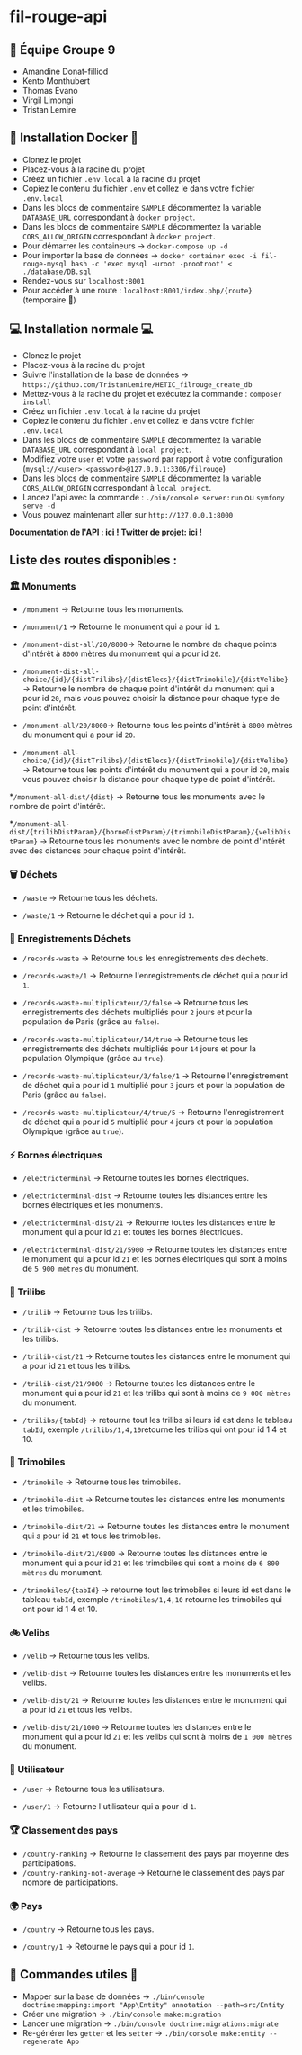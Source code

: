 # fil-rouge-api

## 💪 Équipe Groupe 9

- Amandine Donat-filliod
- Kento Monthubert
- Thomas Evano
- Virgil Limongi
- Tristan Lemire

## 🐳 Installation Docker 🐳

- Clonez le projet
- Placez-vous à la racine du projet
- Créez un fichier `.env.local` à la racine du projet
- Copiez le contenu du fichier `.env` et collez le dans votre fichier `.env.local`
- Dans les blocs de commentaire `SAMPLE` décommentez la variable `DATABASE_URL` correspondant à `docker project`.
- Dans les blocs de commentaire `SAMPLE` décommentez la variable `CORS_ALLOW_ORIGIN` correspondant à `docker project`.
- Pour démarrer les containeurs -> `docker-compose up -d`
- Pour importer la base de données -> `docker container exec -i fil-rouge-mysql bash -c 'exec mysql -uroot -prootroot' < ./database/DB.sql`
- Rendez-vous sur `localhost:8001`
- Pour accéder à une route : `localhost:8001/index.php/{route}` (temporaire 🥵)

## 💻 Installation normale 💻

- Clonez le projet
- Placez-vous à la racine du projet
- Suivre l'installation de la base de données -> `https://github.com/TristanLemire/HETIC_filrouge_create_db`
- Mettez-vous à la racine du projet et exécutez la commande : `composer install`
- Créez un fichier `.env.local` à la racine du projet
- Copiez le contenu du fichier `.env` et collez le dans votre fichier `.env.local`
- Dans les blocs de commentaire `SAMPLE` décommentez la variable `DATABASE_URL` correspondant à `local project`.
- Modifiez votre `user` et votre `password` par rapport à votre configuration (`mysql://<user>:<password>@127.0.0.1:3306/filrouge`)
- Dans les blocs de commentaire `SAMPLE` décommentez la variable `CORS_ALLOW_ORIGIN` correspondant à `local project`.
- Lancez l'api avec la commande : `./bin/console server:run` ou `symfony serve -d`
- Vous pouvez maintenant aller sur `http://127.0.0.1:8000`

**Documentation de l'API : [ici !](https://greenparis.docs.apiary.io)**
**Twitter de projet: [ici !](https://twitter.com/MarvelousBot)**

## Liste des routes disponibles :

### 🏛️ Monuments

- `/monument` -> Retourne tous les monuments.

- `/monument/1` -> Retourne le monument qui a pour id `1`.

- `/monument-dist-all/20/8000`-> Retourne le nombre de chaque points d'intérêt à `8000` mètres du monument qui a pour id `20`.

- `/monument-dist-all-choice/{id}/{distTrilibs}/{distElecs}/{distTrimobile}/{distVelibe}` -> Retourne le nombre de chaque point d'intérêt du monument qui a pour id `20`, mais vous pouvez choisir la distance pour chaque type de point d'intérêt.

- `/monument-all/20/8000`-> Retourne tous les points d'intérêt à `8000` mètres du monument qui a pour id `20`.

- `/monument-all-choice/{id}/{distTrilibs}/{distElecs}/{distTrimobile}/{distVelibe}` -> Retourne tous les points d'intérêt du monument qui a pour id `20`, mais vous pouvez choisir la distance pour chaque type de point d'intérêt.

\*`/monument-all-dist/{dist}` -> Retourne tous les monuments avec le nombre de point d'intérêt.

\*`/monument-all-dist/{trilibDistParam}/{borneDistParam}/{trimobileDistParam}/{velibDistParam}` -> Retourne tous les monuments avec le nombre de point d'intérêt avec des distances pour chaque point d'intérêt.

### 🗑️ Déchets

- `/waste` -> Retourne tous les déchets.

- `/waste/1` -> Retourne le déchet qui a pour id `1`.

### 🚯 Enregistrements Déchets

- `/records-waste` -> Retourne tous les enregistrements des déchets.

- `/records-waste/1` -> Retourne l'enregistrements de déchet qui a pour id `1`.

- `/records-waste-multiplicateur/2/false` -> Retourne tous les enregistrements des déchets multipliés pour `2` jours et pour la population de Paris (grâce au `false`).

- `/records-waste-multiplicateur/14/true` -> Retourne tous les enregistrements des déchets multipliés pour `14` jours et pour la population Olympique (grâce au `true`).

- `/records-waste-multiplicateur/3/false/1` -> Retourne l'enregistrement de déchet qui a pour id `1` multiplié pour `3` jours et pour la population de Paris (grâce au `false`).

- `/records-waste-multiplicateur/4/true/5` -> Retourne l'enregistrement de déchet qui a pour id `5` multiplié pour `4` jours et pour la population Olympique (grâce au `true`).

### ⚡ Bornes électriques

- `/electricterminal` -> Retourne toutes les bornes électriques.

- `/electricterminal-dist` -> Retourne toutes les distances entre les bornes électriques et les monuments.

- `/electricterminal-dist/21` -> Retourne toutes les distances entre le monument qui a pour id `21` et toutes les bornes électriques.

- `/electricterminal-dist/21/5900` -> Retourne toutes les distances entre le monument qui a pour id `21` et les bornes électriques qui sont à moins de `5 900 mètres` du monument.

### 🚮 Trilibs

- `/trilib` -> Retourne tous les trilibs.

- `/trilib-dist` -> Retourne toutes les distances entre les monuments et les trilibs.

- `/trilib-dist/21` -> Retourne toutes les distances entre le monument qui a pour id `21` et tous les trilibs.

- `/trilib-dist/21/9000` -> Retourne toutes les distances entre le monument qui a pour id `21` et les trilibs qui sont à moins de `9 000 mètres` du monument.

- `/trilibs/{tabId}` -> retourne tout les trilibs si leurs id est dans le tableau `tabId`, exemple `/trilibs/1,4,10`retourne les trilibs qui ont pour id 1 4 et 10.

### 🚚 Trimobiles

- `/trimobile` -> Retourne tous les trimobiles.

- `/trimobile-dist` -> Retourne toutes les distances entre les monuments et les trimobiles.

- `/trimobile-dist/21` -> Retourne toutes les distances entre le monument qui a pour id `21` et tous les trimobiles.

- `/trimobile-dist/21/6800` -> Retourne toutes les distances entre le monument qui a pour id `21` et les trimobiles qui sont à moins de `6 800 mètres` du monument.

- `/trimobiles/{tabId}` -> retourne tout les trimobiles si leurs id est dans le tableau `tabId`, exemple `/trimobiles/1,4,10` retourne les trimobiles qui ont pour id 1 4 et 10.

### 🚲 Velibs

- `/velib` -> Retourne tous les velibs.

- `/velib-dist` -> Retourne toutes les distances entre les monuments et les velibs.

- `/velib-dist/21` -> Retourne toutes les distances entre le monument qui a pour id `21` et tous les velibs.

- `/velib-dist/21/1000` -> Retourne toutes les distances entre le monument qui a pour id `21` et les velibs qui sont à moins de `1 000 mètres` du monument.

### 🙎 Utilisateur

- `/user` -> Retourne tous les utilisateurs.

- `/user/1` -> Retourne l'utilisateur qui a pour id `1`.

### 🏆 Classement des pays

- `/country-ranking` -> Retourne le classement des pays par moyenne des participations.
- `/country-ranking-not-average` -> Retourne le classement des pays par nombre de participations.

### 🌍 Pays

- `/country` -> Retourne tous les pays.

- `/country/1` -> Retourne le pays qui a pour id `1`.

## 🙂 Commandes utiles 🙂

- Mapper sur la base de données -> `./bin/console doctrine:mapping:import "App\Entity" annotation --path=src/Entity`
- Créer une migration -> `./bin/console make:migration`
- Lancer une migration -> `./bin/console doctrine:migrations:migrate`
- Re-générer les `getter` et les `setter` -> `./bin/console make:entity --regenerate App`

